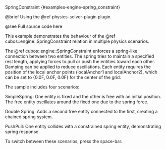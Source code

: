 SpringConstraint {#examples-engine-spring_constraint}

@brief Using the @ref physics-solver-plugin plugin.

@see Full source code here

This example demonstrates the behaviour of the @ref cubos::engine::SpringConstraint relation in multiple physics scenarios.

The @ref cubos::engine::SpringConstraint enforces a spring-like connection between two entities. The spring tries to maintain a specified rest length, applying forces to pull or push the entities toward each other. Damping can be applied to reduce oscillations. Each entity requires the position of the local anchor points (localAnchor1 and localAnchor2), which can be set to {0.0F, 0.0F, 0.0F} for the center of the grid.

The sample includes four scenarios:

SimpleSpring: One entity is fixed and the other is free with an initial position. The free entity oscillates around the fixed one due to the spring force.

Double Spring: Adds a second free entity connected to the first, creating a chained spring system.

PushPull: One entity collides with a constrained spring entity, demonstrating spring response.

To switch between these scenarios, press the space-bar.


